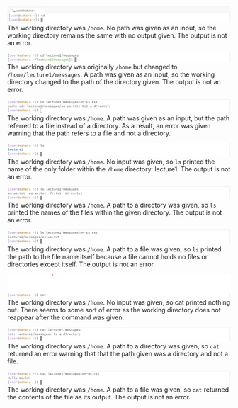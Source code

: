 ![Image](lab1/lab1p1.jpg)
The working directory was `/home`.
No path was given as an input, so the working directory remains the same with no output given. The output is not an error.

![Image](lab1/lab1p2.jpg)
The working directory was originally `/home` but changed to `/home/lecture1/messages`.
A path was given as an input, so the working directory changed to the path of the directory given. The output is not an error.

![Image](lab1/lab1p3.jpg)
The working directory was `/home`.
A path was given as an input, but the path referred to a file instead of a directory. As a result, an error was given warning that the path refers to a file and not a directory.

![Image](lab1/lab1p4.jpg)
The working directory was `/home`.
No input was given, so `ls` printed the name of the only folder within the `/home` directory: lecture1. The output is not an error.

![Image](lab1/lab1p5.jpg)
The working directory was `/home`.
A path to a directory was given, so `ls` printed the names of the files within the given directory. The output is not an error.

![Image](lab1/lab1p6.jpg)
The working directory was `/home`.
A path to a file was given, so `ls` printed the path to the file name itself because a file cannot holds no files or directories except itself. The output is not an error.

![Image](lab1/lab1p7.jpg)
The working directory was `/home`.
No input was given, so cat printed nothing out. There seems to some sort of error as the working directory does not reappear after the command was given.

![Image](lab1/lab1p8.jpg)
The working directory was `/home`.
A path to a directory was given, so `cat` returned an error warning that that the path given was a directory and not a file. 

![Image](lab1/lab1p9.jpg)
The working directory was `/home`.
A path to a file was given, so `cat` returned the contents of the file as its output. The output is not an error.
